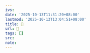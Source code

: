 ```yaml
---
ivs:
date: '2025-10-13T11:31:20+08:00'
lastmod: '2025-10-13T13:04:51+08:00'
title: 󰩆
url: 󰩆
tags: []
src:
note:
---
```

